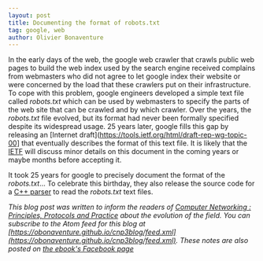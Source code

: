 ```yaml
---
layout: post
title: Documenting the format of robots.txt
tag: google, web
author: Olivier Bonaventure
---
```


In the early days of the web, the google web crawler that crawls public web pages to build the web index used by the search engine received complains from webmasters who did not agree to let google index their website or were concerned by the load that these crawlers put on their infrastructure. 
To cope with this problem, google engineers developed a simple text file called *robots.txt* which can be used by webmasters to specify the parts of the web site that can be crawled and by which crawler. Over the years, the *robots.txt* file evolved, but its format had never been formally specified despite its widespread usage.
25 years later, google fills this gap by releasing an [Internet draft](https://tools.ietf.org/html/draft-rep-wg-topic-00] that eventually describes the format of this text file. It is likely that the [IETF](https://www.ietf.org) will discuss minor details on this document in the coming years or maybe months before accepting it. 

It took 25 years for google to precisely document the format of the *robots.txt*... To celebrate this birthday, they also release the source code for a [C++ parser](https://opensource.googleblog.com/2019/07/googles-robotstxt-parser-is-now-open.html) to read the *robots.txt* text files.



*This blog post was written to inform the readers of [Computer Networking : Principles, Protocols and Practice](https://www.computer-networking.info) about the evolution of the field. You can subscribe to the Atom feed for this blog at [https://obonaventure.github.io/cnp3blog/feed.xml](https://obonaventure.github.io/cnp3blog/feed.xml). These notes are also posted on [the ebook's Facebook page](https://www.facebook.com/Computer-Networking-Principles-Protocols-and-Practice-129951043755620/)*
